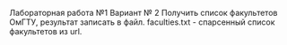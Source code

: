 Лабораторная работа №1 Вариант № 2
Получить список факультетов ОмГТУ, результат записать в файл.
faculties.txt - спарсенный список факультетов из url.
